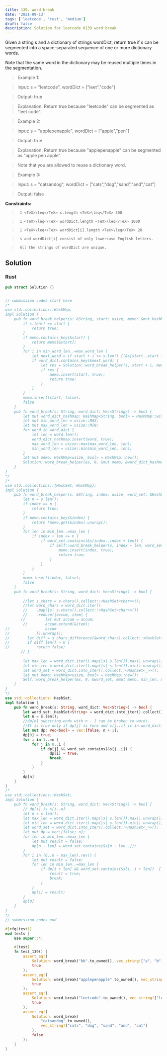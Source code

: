 ```yaml
---
title: 139. word break
date: '2021-09-13'
tags: ['leetcode', 'rust', 'medium']
draft: false
description: Solution for leetcode 0139 word break
---
```


 

  Given a string s and a dictionary of strings wordDict, return true if s can be segmented into a space-separated sequence of one or more dictionary words.

  Note that the same word in the dictionary may be reused multiple times in the segmentation.

   

 >   Example 1:

  

 >   Input: s <TeX>=</TeX> "leetcode", wordDict <TeX>=</TeX> ["leet","code"]

 >   Output: true

 >   Explanation: Return true because "leetcode" can be segmented as "leet code".

  

 >   Example 2:

  

 >   Input: s <TeX>=</TeX> "applepenapple", wordDict <TeX>=</TeX> ["apple","pen"]

 >   Output: true

 >   Explanation: Return true because "applepenapple" can be segmented as "apple pen apple".

 >   Note that you are allowed to reuse a dictionary word.

  

 >   Example 3:

  

 >   Input: s <TeX>=</TeX> "catsandog", wordDict <TeX>=</TeX> ["cats","dog","sand","and","cat"]

 >   Output: false

  

   

  **Constraints:**

  

 >   	1 <TeX>\leq</TeX> s.length <TeX>\leq</TeX> 300

 >   	1 <TeX>\leq</TeX> wordDict.length <TeX>\leq</TeX> 1000

 >   	1 <TeX>\leq</TeX> wordDict[i].length <TeX>\leq</TeX> 20

 >   	s and wordDict[i] consist of only lowercase English letters.

 >   	All the strings of wordDict are unique.


## Solution
### Rust
```rust
pub struct Solution {}


// submission codes start here
/*
use std::collections::HashMap;
impl Solution {
    pub fn word_break_helper(s: &String, start: usize, memo: &mut HashMap<usize, bool>, word_dict: &HashMap<String, bool>, min_word_len: usize, max_word_len: usize) -> bool {
        if s.len() == start {
            return true;
        }
        if memo.contains_key(&start) {
            return memo[&start];
        }
        for i in min_word_len..=max_word_len {
            let next_word = if start + i <= s.len() {(&s[start..start + i]).to_string()} else {(&s[start..s.len()]).to_string()};
            if word_dict.contains_key(&next_word) {
                let res = Solution::word_break_helper(s, start + i, memo, word_dict, min_word_len, max_word_len);
                if res {
                    memo.insert(start, true);
                    return true;
                }
            }
        }
        memo.insert(start, false);
        false
    }
    pub fn word_break(s: String, word_dict: Vec<String>) -> bool {
        let mut word_dict_hashmap: HashMap<String, bool> = HashMap::with_capacity(word_dict.len());
        let mut min_word_len = usize::MAX;
        let mut max_word_len = usize::MIN;
        for word in word_dict {
            let len = word.len();
            word_dict_hashmap.insert(word, true);
            max_word_len = usize::max(max_word_len, len);
            min_word_len = usize::min(min_word_len, len);
        }
        let mut memo: HashMap<usize, bool> = HashMap::new();
        Solution::word_break_helper(&s, 0, &mut memo, &word_dict_hashmap, min_word_len, max_word_len)
    }
}
*/
/*
use std::collections::{HashSet, HashMap};
impl Solution {
    pub fn word_break_helper(s: &String, index: usize, word_set: &HashSet<String>, memo: &mut HashMap<usize, bool>, min_len: usize, max_len: usize) -> bool {
        let n = s.len();
        if index == n {
            return true;
        }
        if memo.contains_key(&index) {
            return *memo.get(&index).unwrap();
        }
        for len in min_len..=max_len {
            if index + len <= n {
                if word_set.contains(&s[index..index + len]) {
                    if Self::word_break_helper(s, index + len, word_set, memo, min_len, max_len) {
                        memo.insert(index, true);
                        return true;
                    }
                }
            }
        }
        memo.insert(index, false);
        false
    }
    pub fn word_break(s: String, word_dict: Vec<String>) -> bool {
        
        //let s_chars = s.chars().collect::<HashSet<char>>();
        //let word_chars = word_dict.iter()
        //    .map(|s| s.chars().collect::<HashSet<char>>())
        //    .reduce(|accum, item| {
       //         let mut accum = accum;
        //        accum.extend(&item);
//                accum
//            }).unwrap();
//        let diff = s_chars.difference(&word_chars).collect::<HashSet<_>>();
//        if diff.len() > 0 {
//            return false;
       // }
        
        let max_len = word_dict.iter().map(|s| s.len()).max().unwrap();
        let min_len = word_dict.iter().map(|s| s.len()).min().unwrap();
        let word_set = word_dict.into_iter().collect::<HashSet<_>>();
        let mut memo: HashMap<usize, bool> = HashMap::new();
        Self::word_break_helper(&s, 0, &word_set, &mut memo, min_len, max_len)
    }
}
*/
use std::collections::HashSet;
impl Solution {
    pub fn word_break(s: String, word_dict: Vec<String>) -> bool {
        let word_set: HashSet<String> = word_dict.into_iter().collect();
        let n = s.len();
        //dp[n] substring ends with n - 1 can be broken to words. 
        //It is true only if dp[j] is ture and s[j..i] is in word_dict.  
        let mut dp: Vec<bool> = vec![false; n + 1];
        dp[0] = true;
        for i in 1..=n {
            for j in 0..i {
                if dp[j] && word_set.contains(&s[j..i]) {
                    dp[i] = true;
                    break;
                }
            }
        }
        dp[n]
    }
}
/* 
use std::collections::HashSet;
impl Solution {
    pub fn word_break(s: String, word_dict: Vec<String>) -> bool {
        // dp[i] is s[i..n]
        let n = s.len();
        let max_len = word_dict.iter().map(|s| s.len()).max().unwrap();
        let min_len = word_dict.iter().map(|s| s.len()).min().unwrap();
        let word_set = word_dict.into_iter().collect::<HashSet<_>>();
        let mut dp = vec![false; n];
        for len in min_len..=max_len {
            let mut result = false;
            dp[n - len] = word_set.contains(&s[n - len..]);
        }
        for i in (0..n - max_len).rev() {
            let mut result = false;
            for len in min_len..=max_len {
                if dp[i + len] && word_set.contains(&s[i..i + len])  {
                    result = true;
                    break;
                }
            }
            dp[i] = result;
        }
        dp[0]
    }
}
*/
// submission codes end

#[cfg(test)]
mod tests {
    use super::*;

    #[test]
    fn test_139() {
        assert_eq!(
            Solution::word_break("bb".to_owned(), vec_string!["a", "b", "bbb", "bbbb"]),
            true
        );
        assert_eq!(
            Solution::word_break("applepenapple".to_owned(), vec_string!["apple", "pen"]),
            true
        );
        assert_eq!(
            Solution::word_break("leetcode".to_owned(), vec_string!["leet", "code"]),
            true
        );
        assert_eq!(
            Solution::word_break(
                "catsandog".to_owned(),
                vec_string!["cats", "dog", "sand", "and", "cat"]
            ),
            false
        );
    }
}

```
